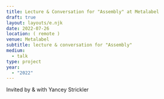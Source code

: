 ```yaml
---
title: Lecture & Conversation for "Assembly" at Metalabel
draft: true
layout: layouts/e.njk
date: 2022-07-26
location: ( remote )
venue: Metalabel
subtitle: lecture & conversation for "Assembly"
medium:
  - talk
type: project
year:
  - "2022"
---
```


Invited by & with Yancey Strickler

